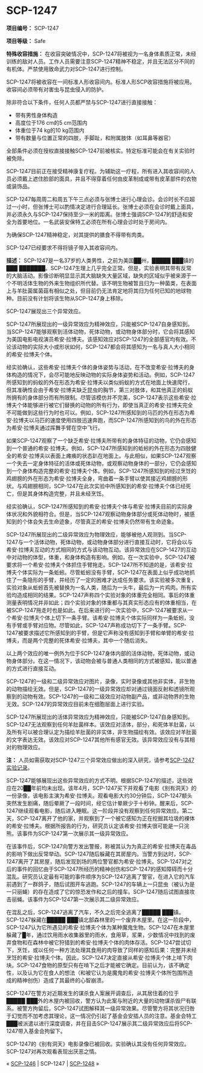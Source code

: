 # SCP-1247
                        


**项目编号：** SCP-1247

**项目等级：** Safe

**特殊收容措施：** 在收容突破情况中，SCP-1247将被视为一名身体素质正常，未经训练的敌对人员。工作人员需要注意SCP-1247精神不稳定，并且无法区分不同的有机体。严禁使用致命武力对SCP-1247进行控制。

SCP-1247将被收容在一间标准人形收容间内。标准人形SCP收容措施将被应用。收容间必须带有对害虫与昆虫侵入的防护。

除非符合以下条件，任何人员都严禁与SCP-1247进行直接接触：

- 带有男性身体构造
- 高度位于176 cm的5 cm范围内
- 体重位于74 kg的10 kg范围内
- 带有数量与位置正常的四肢，手脚趾，和附属肢体（如耳鼻等器官）

全部条件必须在授权直接接触SCP-1247前被核实。特定标准可能会在有关实验时被免除。

SCP-1247目前正在接受精神康复疗程。为辅助这一疗程，所有进入其收容间的人员必须戴上遮住脸部的面具，并且不得穿着任何由皮革制成或带有皮革部件的衣物或装饰品。

SCP-1247每周周二和周五下午三点必须与张博士进行心理会诊。会诊时长不应超过一小时，但张博士可以酌情决定进行合理延长。张博士必须在会诊时戴上面具，并必须永久与SCP-1247保持至少一米的距离。张博士强调SCP-1247的舒适和安全为首要地位。一名武装安保特工必须在所有心理会诊时处于房间内。

为确保SCP-1247精神稳定，对其提供的膳食不得带有肉类。

SCP-1247已经要求不得将镜子带入其收容间内。

**描述：** SCP-1247是一名37岁的人类男性，之前为美国██州，█████ ███镇的███ ███████。SCP-1247生理上几乎完全正常。但是，实验表明其带有反常的大脑活动。影像诊断明显显示其大脑缺失大量区域，缺失的区域似乎被来源于一个不明活体生物的外来生物组织所代替。该不明生物被暂且归为一种菌类，在表面上与羊肚菌属菌菇有相似之处，但目前仍无法肯定地将其归为任何已知的地球物种。目前没有计划将该生物从SCP-1247身上移除。

SCP-1247展现出三个异常效应。

SCP-1247所展现出的一级异常效应为精神效应，只能被SCP-1247自身感知到。当SCP-1247能够观察到活体动物，死体动物，或动物身体部分时，它会将其感知为美国电影电视演员希安·拉博夫。该感知效应对SCP-1247的全部感官均有效。不论该动物的实际大小或形状如何，SCP-1247都会将其感知为一名与真人大小相同的希安·拉博夫个体。

经实验确认，这些希安·拉博夫个体的身体姿势与活动，在不改变希安·拉博夫的身体构造的情况下，会尽可能地反映动物的实际身体姿势和活动。例如，SCP-1247所感知到的蚂蚁的外在形态为希安·拉博夫以类似蚂蚁的方式在地面上快速爬行，但其准确性会由于希安·拉博夫缺乏昆虫的胸节，第三对肢体，和其他真正的蚂蚁所拥有的身体部分而有所限制。尽管该模仿并不完美，SCP-1247表示这些希安·拉博夫个体能够进行被它们替换的动物的所有行为，即使当真正的希安·拉博夫完全不可能做到这些行为时也可以。例如，SCP-1247所感知到的马匹的外在形态为希安·拉博夫以马匹的速度使用四肢迅速奔跑，而SCP-1247所感知到的鸟的外在形态为希安·拉博夫通过挥舞手臂在空中飞行。

如果SCP-1247观察了一个缺乏希安·拉博夫所带有的身体特征的动物，它仍会感知到一个普通的希安·拉博夫。例如，SCP-1247所感知到的蚯蚓的外在形态为四肢健全的希安·拉博夫以表面上瘫痪的状态趴在地面上。与此相似，如果SCP-1247观察一个失去一定身体特征的活体或死体动物，或观察动物身体的一部分，它仍会感知到一个身体构造完整的希安·拉博夫个体。例如，SCP-1247所感知到的经过烹饪的鸡翅膀的外在形态为希安·拉博夫全身，弯曲着一条手臂以使其接近鸡翅膀的形状。与鸡翅膀相同，SCP-1247在此次实验中所感知到的希安·拉博夫个体已经死亡，但是其身体构造完整，并且未经烹饪。

经实验确认，SCP-1247所感知到的希安·拉博夫个体与希安·拉博夫目前的实际身体状况和外貌相符合。但是，当SCP-1247观察动物身体部分或死体动物时，被感知到的个体会失去生命迹象，尽管真正的希安·拉博夫仍然带有生命迹象。

SCP-1247所展现出的二级异常效应为物理效应，能够被他人观测到。当SCP-1247与一个活体动物，死体动物，或动物身体部分进行直接互动时，它将会以与希安·拉博夫互动的方式相同的方式与该动物互动。该异常效应在SCP-1427的互动中对动物的体型，体重，和身体构造有影响。例如，在一次实验中，SCP-1247被要求将一个希安·拉博夫个体抓住手臂拖走。SCP-1247所不知道的是，该希安·拉博夫个体实际为一条蚯蚓。尽管蚯蚓没有手臂，SCP-1247在表面上似乎成功地抓住了一条隐形的手臂，并经历了一定的困难才达成任务要求。该实验被多次重复，实验对象从蚯蚓首先被替换为一名人类，随后为一头牛，最后为一片鸡肉。所有实验均造成相同的结果。SCP-1247声称四个实验对象的体重完全相同。事后的体重测量表明情况并非如此；四个实验对象的体重都与其真实形态应有的体重相当，在被SCP-1247拖走时也是如此。在后来进行的一次实验中，SCP-1247被要求从一个希安·拉博夫个体上切下一条手臂。该希安·拉博夫个体实际同样为一条蚯蚓，没有手臂或手臂对应物。尽管如此，SCP-1247声称成功切下了一条手臂。SCP-1247被要求描述它所感知到的手臂，但是它声称没有感知到手臂和单臂的希安·拉博夫，而是两个完整的死体希安·拉博夫，其中一个随后消失。

以上两个效应的唯一例外为位于SCP-1247身体内部的活体动物，死体动物，或动物身体部分。在这一情况下，该动物会被与普通人类相同的方式被感知，能以普通的方式进行直接互动。

SCP-1247的一级和二级异常效应对图片，录像，实时录像或其他非实体，非生物的动物描绘无效。但是，SCP-1247的一级异常效应却对通过镜面反射和透镜所观察到的动物有效。SCP-1247的一级和二级效应对动物副产品，或非动物界的生物无效。SCP-1247的异常效应目前未在细胞层面上进行实验。

SCP-1247所展现出的活体异常效应为精神效应，只能被SCP-1247自身感知到。SCP-1247无法观察到任何羊肚菌样本。该效应对活体，部分，和死体羊肚菌，以及所有可以被合理认定为描绘羊肚菌的非实体，非生物描绘有效。该效应对羊肚菌的文字表达无效。该效应对SCP-1247其他所有感官无效。该异常效应没有与其相对的物理效应。

**注：** 人员如需获取对SCP-1247三个异常效应做出的深入研究，请参考[SCP-1247实验记录](/experiment-log-scp-1247)。

SCP-1247能够展现出这些异常效应的方式不明。根据SCP-1247的描述，这些效应在20██年前均未出现。该年4月，SCP-1247买下并观看了电影《别有洞天》的一份录像，该电影主演为希安·拉博夫。观看电影大约30分钟后，SCP-1247额头突然发生剧痛，随后晕厥了一段时间，经它估计晕厥少于十秒钟。醒来后，SCP-1247继续观看电影，随后进入睡眠。这一阶段并没有观察到任何异常效应。第二天，SCP-1247离开了他的家，并观察到了一个被它感知为正在挖掘其垃圾的裸体的希安·拉博夫。根据所报告的行为，研究员认定该希安·拉博夫很可能是一只浣熊。该事件为SCP-1247第一次展示其一级异常效应。

在该事件后，SCP-1247向警方发出警报，称被其认为为真正的希安·拉博夫在毒品的影响下做出反常举动。SCP-1247随后躲藏在其房屋内。当警方到达时，SCP-1247离开了其房屋，随后发现到场的两位警官都为希安·拉博夫。SCP-1247对之后的事件的回忆由于SCP-1247所经历的精神创伤和SCP-1247的感知障碍而十分混乱。研究员认定最有可能的事件顺序为SCP-1247逃离了警官，在进入它的汽车前遇到了一群鸽子，随后试图开车逃跑。SCP-1247的车辆上一只昆虫（被认为是一只丽蝇）的存在造成了它的惊恐发作和之后的撞车。SCP-1247随后试图直接攻击丽蝇。该事件为SCP-1247第一次展示其二级异常效应。

在混乱之后，SCP-1247逃离了汽车，不久之后完全逃离了█████ ███镇。SCP-1247躲藏在█████ ███镇北部森林里的一个废弃木屋里。在这一阶段中，SCP-1247认为它所遇见的希安·拉博夫个体为某种魔鬼生物。SCP-1247在木屋里躲藏了█年，通过饮用雨水收集器里的雨水，食用草，浆果，少数情况中找到的废弃食物和在森林中被它狩猎到的希安·拉博夫个体的肉体存活。SCP-1247尝试切下，烹饪，或以任何一种方法处理其食用的肉导致了同样的感知后果：完整并未经烹饪的希安·拉博夫个体。因此，SCP-1247决定直接从希安·拉博夫个体上啃下肉块。SCP-1247食物的原型只有在啃下之后才能被它确定。目前认为，该不确定性，以及认为它在食人的想法（和被它认为是魔鬼的希安·拉博夫个体所包围所造成的精神创伤）造成了其最终的心智崩溃。

SCP-1247在警方对近期发生的谋杀食人案展开调查后，从其居住着的位于█████ ███外的木屋内被回收，警方认为此案与附近的大量的动物谋杀毁尸有联系。被警方拘留后，SCP-1247试图解释其一级异常效果。尽管警方将其状况归咎于幻觉而不加考虑其理论，这一情况仍引起了基金会安插人员的注意。基金会特工███被派遣以进行深度调查，并在目击SCP-1247展示其二级异常效应后将SCP-1247带入基金会拘留下。

SCP-1247的《别有洞天》电影录像已被回收。实验确认其没有任何异常效应。SCP-1247对再次观看表现出厌恶之情。



« [SCP-1246](/scp-1246) | SCP-1247 | [SCP-1248](/scp-1248) »





                    